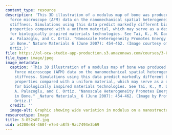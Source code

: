 ```yaml
---
content_type: resource
description: 'This 3D illustration of a modulus map of bone was produced using atomic
  force microscope (AFM) data on the nanomechanical spatial heterogeneity of bone
  stiffness. Simulations using this data predict markedly different biomechanical
  properties compared with a uniform material, which may serve as a design consideration
  for biologically inspired materials technologies. See Tai, K., M. Dao, S. Suresh,
  A. Palazoglu, and C. Ortiz. "Nanoscale Heterogeneity Promotes Energy Dissipation
  in Bone." Nature Materials 6 (June 2007): 454-462. (Image courtesy of Prof. Christine
  Ortiz.)'
file: https://ol-ocw-studio-app-production.s3.amazonaws.com/courses/3-052-nanomechanics-of-materials-and-biomaterials-spring-2007/a4200e84460fe7e4a8f59ac7494e3b69_3-052s07.jpg
file_type: image/jpeg
image_metadata:
  caption: 'This 3D illustration of a modulus map of bone was produced using atomic
    force microscope (AFM) data on the nanomechanical spatial heterogeneity of bone
    stiffness. Simulations using this data predict markedly different biomechanical
    properties compared with a uniform material, which may serve as a design consideration
    for biologically inspired materials technologies. See Tai, K., M. Dao, S. Suresh,
    A. Palazoglu, and C. Ortiz. "Nanoscale Heterogeneity Promotes Energy Dissipation
    in Bone." _Nature Materials_ 6 (June 2007): 454-462. (Image by Prof. Christine
    Ortiz.)'
  credit: ''
  image-alt: Graphic showing wide variation in modulus on a nanostructure level.
resourcetype: Image
title: 3-052s07.jpg
uid: a4200e84-460f-e7e4-a8f5-9ac7494e3b69
---
```

